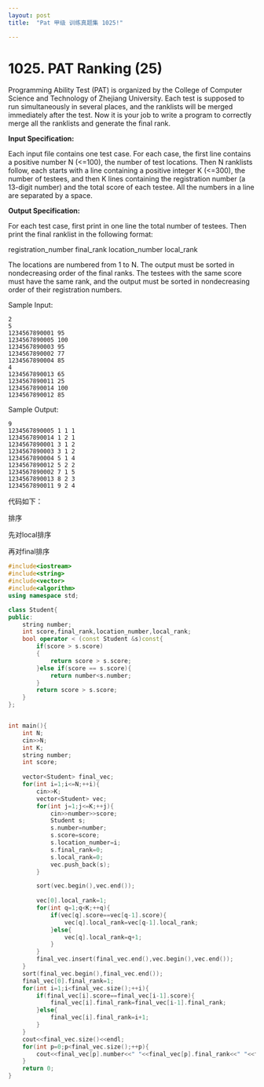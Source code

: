 ```yaml
---
layout: post
title:  "Pat 甲级 训练真题集 1025!"

---
```

# 1025. PAT Ranking (25)

Programming Ability Test (PAT) is organized by the College of Computer Science and Technology of Zhejiang University.  Each test is supposed to run simultaneously in several places, and the ranklists will be merged immediately after the test.  Now it is your job to write a program to correctly merge all the ranklists and generate the final rank.

**Input Specification:**

Each input file contains one test case.  For each case, the first line contains a positive number N (<=100), the number of test locations.  Then N ranklists follow, each starts with a line containing a positive integer K (<=300), the number of testees, and then K lines  containing the registration number (a 13-digit number) and the total score of each testee.  All the numbers in a line are separated by a space.

**Output Specification:**

For each test case, first print in one line the total number of testees.  Then print the final ranklist in the following format:

registration_number final_rank location_number local_rank

The locations are numbered from 1 to N.  The output must be sorted in nondecreasing order of the final ranks.  The testees with the same score must have the same rank, and the output must be sorted in nondecreasing order of their registration numbers.

Sample Input:

```
2
5
1234567890001 95
1234567890005 100
1234567890003 95
1234567890002 77
1234567890004 85
4
1234567890013 65
1234567890011 25
1234567890014 100
1234567890012 85

```

Sample Output:

```
9
1234567890005 1 1 1
1234567890014 1 2 1
1234567890001 3 1 2
1234567890003 3 1 2
1234567890004 5 1 4
1234567890012 5 2 2
1234567890002 7 1 5
1234567890013 8 2 3
1234567890011 9 2 4
```

代码如下：

排序

先对local排序

再对final排序

```c++
#include<iostream>
#include<string>
#include<vector>
#include<algorithm>
using namespace std;

class Student{
public:
	string number;
	int score,final_rank,location_number,local_rank;
	bool operator < (const Student &s)const{
		if(score > s.score)
		{
			return score > s.score;
		}else if(score == s.score){
			return number<s.number;
		}
		return score > s.score;
	}
};


int main(){
	int N;
	cin>>N;
	int K;
	string number;
	int score;
	
	vector<Student> final_vec;
	for(int i=1;i<=N;++i){
		cin>>K;
		vector<Student> vec;
		for(int j=1;j<=K;++j){
			cin>>number>>score;
			Student s;
			s.number=number;
			s.score=score;
			s.location_number=i;
			s.final_rank=0;
			s.local_rank=0;
			vec.push_back(s);
		}

		sort(vec.begin(),vec.end());
	
		vec[0].local_rank=1;
		for(int q=1;q<K;++q){
			if(vec[q].score==vec[q-1].score){
				vec[q].local_rank=vec[q-1].local_rank;
			}else{
				vec[q].local_rank=q+1;
			}
		}
		final_vec.insert(final_vec.end(),vec.begin(),vec.end());
	}
	sort(final_vec.begin(),final_vec.end());
	final_vec[0].final_rank=1;
	for(int i=1;i<final_vec.size();++i){
		if(final_vec[i].score==final_vec[i-1].score){
			final_vec[i].final_rank=final_vec[i-1].final_rank;
		}else{
			final_vec[i].final_rank=i+1;
		}
	}
	cout<<final_vec.size()<<endl;
	for(int p=0;p<final_vec.size();++p){
		cout<<final_vec[p].number<<" "<<final_vec[p].final_rank<<" "<<final_vec[p].location_number<<" "<<final_vec[p].local_rank<<endl;
	}
	return 0;
}
```
